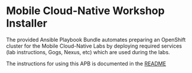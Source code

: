 Mobile Cloud-Native Workshop Installer
=========

The provided Ansible Playbook Bundle automates preparing an OpenShift cluster for the Mobile Cloud-Native Labs 
by deploying required services (lab instructions, Gogs, Nexus, etc) which are used during the labs.

The instructions for using this APB is documented in the [README](../README.md)
